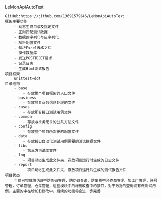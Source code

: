 LeMonApiAutoTest

    GitHub:https://github.com/13691579846/LeMonApiAutoTest
    框架主要功能
        - 动态生成目录及指定文件
        - 正则匹配测试数据
        - 数据的序列化与反序列化
        - 解析配置文件
        - 解析Excel表格文件
        - 操作数据库
        - 发送POST和GET请求
        - 记录日志
        - 生成Html测试报告
    项目框架
        unittest+ddt
    目录结构
        - base
            - 存放整个项目框架的入口文件
        - business
            - 存放项目业务信息处理的文件
        - cases
            - 存放所有接口测试用例文件
        - common
            - 存放与业务无关的公共方法文件
        - config
            - 存放整个项目所需要的配置文件
        - data
            - 存放接口自动化测试用例需要的测试数据文件
        - libs
            - 第三方测试库文件
        - log
            - 项目动态生成此文件夹，存放项目运行时生成的日志文件
        - report
            - 项目动态生成此文件夹，存放项目运行后生成的测试报告文件
    项目状态
        当前已完成防伪码中防伪码管理，防伪码查询，防串货中合作商管理，加工厂管理，账号管理，订单管理，仓库管理，这些模块中的增删改查中的接口，对于数据的查询没有做测试用例，主要的中在增加和修改中，后续的功能将会进一步完善








